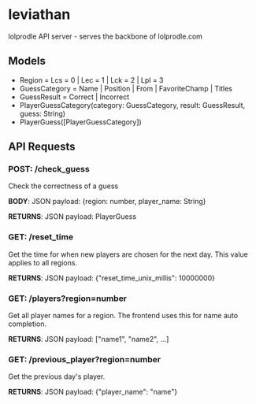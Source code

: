 # leviathan

lolprodle API server - serves the backbone of lolprodle.com

## Models

- Region = Lcs = 0 | Lec = 1 | Lck = 2 | Lpl = 3
- GuessCategory = Name | Position | From | FavoriteChamp | Titles
- GuessResult = Correct | Incorrect
- PlayerGuessCategory(category: GuessCategory, result: GuessResult, guess: String)
- PlayerGuess([PlayerGuessCategory])

## API Requests

### POST: /check_guess

Check the correctness of a guess

**BODY**: 
JSON payload: {region: number, player_name: String}

**RETURNS**: 
JSON payload: PlayerGuess

### GET: /reset_time

Get the time for when new players are chosen for the next day. This value applies to all regions.

**RETURNS**: 
JSON payload: {"reset_time_unix_millis": 10000000}

### GET: /players?region=number

Get all player names for a region. The frontend uses this for name auto completion.

**RETURNS**:
JSON payload: ["name1", "name2", ...]

### GET: /previous_player?region=number

Get the previous day's player.

**RETURNS**:
JSON payload: {"player_name": "name"}
